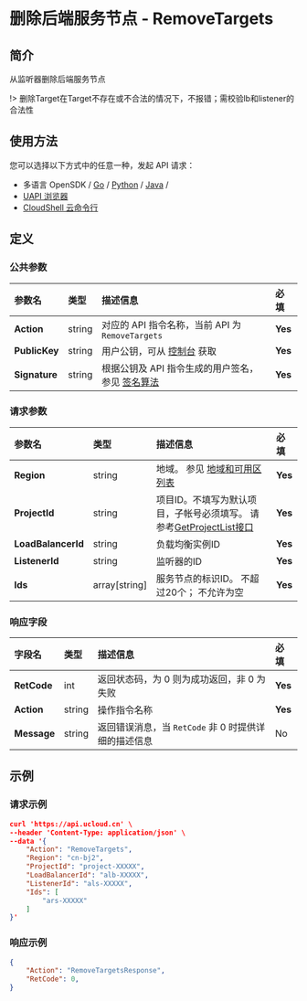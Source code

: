 # 删除后端服务节点 - RemoveTargets

## 简介

从监听器删除后端服务节点



!> 删除Target在Target不存在或不合法的情况下，不报错；需校验lb和listener的合法性


## 使用方法

您可以选择以下方式中的任意一种，发起 API 请求：
- 多语言 OpenSDK / [Go](https://github.com/ucloud/ucloud-sdk-go) / [Python](https://github.com/ucloud/ucloud-sdk-python3) / [Java](https://github.com/ucloud/ucloud-sdk-java) /
- [UAPI 浏览器](https://console.ucloud.cn/uapi/detail?id=RemoveTargets)
- [CloudShell 云命令行](https://shell.ucloud.cn/)


## 定义

### 公共参数

| 参数名 | 类型 | 描述信息 | 必填 |
|:---|:---|:---|:---|
| **Action**     | string  | 对应的 API 指令名称，当前 API 为 `RemoveTargets`                        | **Yes** |
| **PublicKey**  | string  | 用户公钥，可从 [控制台](https://console.ucloud.cn/uapi/apikey) 获取                                             | **Yes** |
| **Signature**  | string  | 根据公钥及 API 指令生成的用户签名，参见 [签名算法](api/summary/signature.md)  | **Yes** |

### 请求参数

| 参数名 | 类型 | 描述信息 | 必填 |
|:---|:---|:---|:---|
| **Region** | string | 地域。 参见 [地域和可用区列表](https://docs.ucloud.cn/api/summary/regionlist) |**Yes**|
| **ProjectId** | string | 项目ID。不填写为默认项目，子帐号必须填写。 请参考[GetProjectList接口](https://docs.ucloud.cn/api/summary/get_project_list) |**Yes**|
| **LoadBalancerId** | string | 负载均衡实例ID |**Yes**|
| **ListenerId** | string | 监听器的ID |**Yes**|
| **Ids** | array[string] |服务节点的标识ID。 不超过20个； 不允许为空 |**Yes**|

### 响应字段

| 字段名 | 类型 | 描述信息 | 必填 |
|:---|:---|:---|:---|
| **RetCode** | int | 返回状态码，为 0 则为成功返回，非 0 为失败 |**Yes**|
| **Action** | string | 操作指令名称 |**Yes**|
| **Message** | string | 返回错误消息，当 `RetCode` 非 0 时提供详细的描述信息 |No|




## 示例

### 请求示例
    
```json
curl 'https://api.ucloud.cn' \
--header 'Content-Type: application/json' \
--data '{
    "Action": "RemoveTargets",
    "Region": "cn-bj2",
    "ProjectId": "project-XXXXX",
    "LoadBalancerId": "alb-XXXXX",
    "ListenerId": "als-XXXXX",
    "Ids": [
        "ars-XXXXX"
    ]
}'
```

### 响应示例
    
```json
{
    "Action": "RemoveTargetsResponse",
    "RetCode": 0,
}
```





